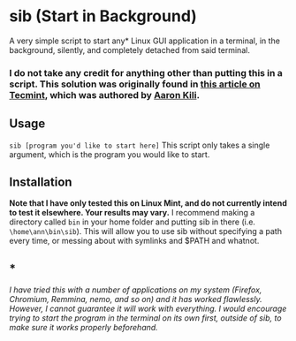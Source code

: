 # sib (Start in Background)
A very simple script to start any* Linux GUI application in a terminal, in the background, silently, and completely detached from said terminal.

### I do not take any credit for anything other than putting this in a script. This solution was originally found in [this article on Tecmint](https://www.tecmint.com/run-linux-command-process-in-background-detach-process/), which was authored by [Aaron Kili](https://www.tecmint.com/author/aaronkili/). 

## Usage
`sib [program you'd like to start here]`
This script only takes a single argument, which is the program you would like to start.

## Installation
**Note that I have only tested this on Linux Mint, and do not currently intend to test it elsewhere. Your results may vary.**
I recommend making a directory called `bin` in your home folder and putting sib in there (i.e. `\home\ann\bin\sib`). This will allow you to use sib without specifying a path every time, or messing about with symlinks and $PATH and whatnot.

## \*
*I have tried this with a number of applications on my system (Firefox, Chromium, Remmina, nemo, and so on) and it has worked flawlessly. However, I cannot guarantee it will work with everything. I would encourage trying to start the program in the terminal on its own first, outside of sib, to make sure it works properly beforehand.*
